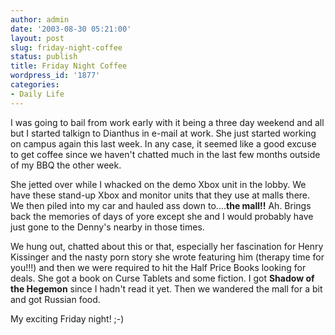 ```yaml
---
author: admin
date: '2003-08-30 05:21:00'
layout: post
slug: friday-night-coffee
status: publish
title: Friday Night Coffee
wordpress_id: '1877'
categories:
- Daily Life
---
```

I was going to bail from work early with it being a three day weekend and all but I started talkign to Dianthus <lj user="minim_calibre"> in e-mail at work. She just started working on campus again this last week. In any case, it seemed like a good excuse to get coffee since we haven't chatted much in the last few months outside of my BBQ the other week. </lj>

She jetted over while I whacked on the demo Xbox unit in the lobby. We have these stand-up Xbox and monitor units that they use at malls there. We then piled into my car and hauled ass down to....<strong>the mall!!</strong> Ah. Brings back the memories of days of yore except she and I would probably have just gone to the Denny's nearby in those times.

We hung out, chatted about this or that, especially her fascination for Henry Kissinger and the nasty porn story she wrote featuring him (therapy time for you!!!) and then we were required to hit the Half Price Books looking for deals. She got a book on Curse Tablets and some fiction. I got <strong>Shadow of the Hegemon</strong> since I hadn't read it yet. Then we wandered the mall for a bit and got Russian food.

My exciting Friday night! ;-)
